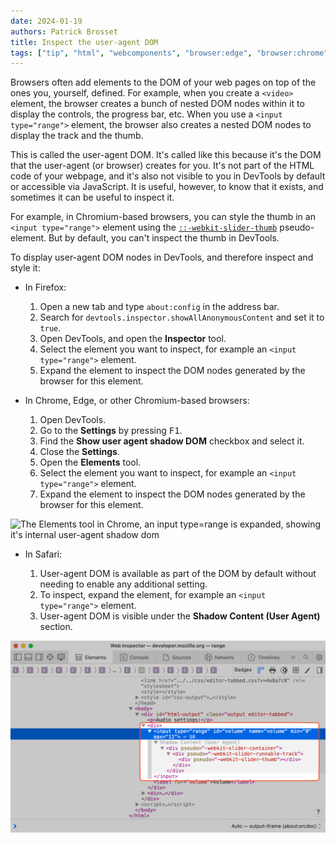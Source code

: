 ```yaml
---
date: 2024-01-19
authors: Patrick Brosset
title: Inspect the user-agent DOM
tags: ["tip", "html", "webcomponents", "browser:edge", "browser:chrome", "browser:firefox", "browser:safari"]
---
```


Browsers often add elements to the DOM of your web pages on top of the ones you, yourself, defined. For example, when you create a `<video>` element, the browser creates a bunch of nested DOM nodes within it to display the controls, the progress bar, etc. When you use a `<input type="range">` element, the browser also creates a nested DOM nodes to display the track and the thumb.

This is called the user-agent DOM. It's called like this because it's the DOM that the user-agent (or browser) creates for you. It's not part of the HTML code of your webpage, and it's also not visible to you in DevTools by default or accessible via JavaScript. It is useful, however, to know that it exists, and sometimes it can be useful to inspect it.

For example, in Chromium-based browsers, you can style the thumb in an `<input type="range">` element using the [`::-webkit-slider-thumb`](https://developer.mozilla.org/docs/Web/CSS/::-webkit-slider-thumb) pseudo-element. But by default, you can't inspect the thumb in DevTools.

To display user-agent DOM nodes in DevTools, and therefore inspect and style it:

* In Firefox:

  1. Open a new tab and type `about:config` in the address bar.
  1. Search for `devtools.inspector.showAllAnonymousContent` and set it to `true`.
  1. Open DevTools, and open the **Inspector** tool.
  1. Select the element you want to inspect, for example an `<input type="range">` element.
  1. Expand the element to inspect the DOM nodes generated by the browser for this element.

* In Chrome, Edge, or other Chromium-based browsers:

  1. Open DevTools.
  1. Go to the **Settings** by pressing <kbd>F1</kbd>.
  1. Find the **Show user agent shadow DOM** checkbox and select it.
  1. Close the **Settings**.
  1. Open the **Elements** tool.
  1. Select the element you want to inspect, for example an `<input type="range">` element.
  1. Expand the element to inspect the DOM nodes generated by the browser for this element.

![The Elements tool in Chrome, an input type=range is expanded, showing it's internal user-agent shadow dom](../../assets/img/inspect-user-agent-dom.png)

* In Safari:

  1. User-agent DOM is available as part of the DOM by default without needing to enable any additional setting.
  2. To inspect, expand the element, for example an `<input type="range">` element.
  3. User-agent DOM is visible under the **Shadow Content (User Agent)** section.

![The Inspector tool in Safari, an input type=range is expanded, showing it's internal user-agent shadow dom](../../assets/img/inspect-user-agent-dom-safari.png)
